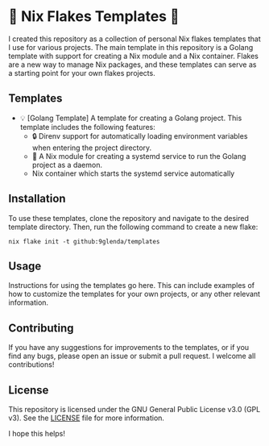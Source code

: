# 🎉 Nix Flakes Templates 🎉

I created this repository as a collection of personal Nix flakes templates that I use for various projects. The main template in this repository is a Golang template with support for creating a Nix module and a Nix container. Flakes are a new way to manage Nix packages, and these templates can serve as a starting point for your own flakes projects.

## Templates

- 💡 [Golang Template] A template for creating a Golang project. This template includes the following features:
  - 🔒 Direnv support for automatically loading environment variables when entering the project directory.
  - 🚀 A Nix module for creating a systemd service to run the Golang project as a daemon.
  - Nix container which starts the systemd service automatically

## Installation

To use these templates, clone the repository and navigate to the desired template directory. Then, run the following command to create a new flake:

`nix flake init -t github:9glenda/templates`

## Usage

Instructions for using the templates go here. This can include examples of how to customize the templates for your own projects, or any other relevant information.

## Contributing

If you have any suggestions for improvements to the templates, or if you find any bugs, please open an issue or submit a pull request. I welcome all contributions!

## License

This repository is licensed under the GNU General Public License v3.0 (GPL v3). See the [LICENSE](https://chat.openai.com/LICENSE) file for more information.

I hope this helps! 
